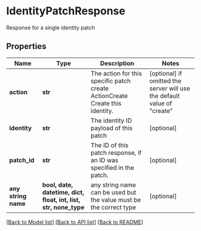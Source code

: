 # IdentityPatchResponse

Response for a single identity patch

## Properties
Name | Type | Description | Notes
------------ | ------------- | ------------- | -------------
**action** | **str** | The action for this specific patch create ActionCreate  Create this identity. | [optional]  if omitted the server will use the default value of "create"
**identity** | **str** | The identity ID payload of this patch | [optional] 
**patch_id** | **str** | The ID of this patch response, if an ID was specified in the patch. | [optional] 
**any string name** | **bool, date, datetime, dict, float, int, list, str, none_type** | any string name can be used but the value must be the correct type | [optional]

[[Back to Model list]](../README.md#documentation-for-models) [[Back to API list]](../README.md#documentation-for-api-endpoints) [[Back to README]](../README.md)


